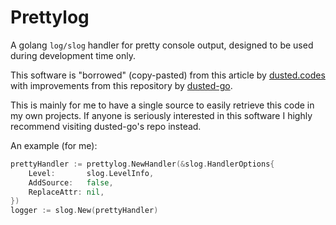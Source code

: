 # Prettylog

A golang `log/slog` handler for pretty console output, designed to be used during development time only.

This software is "borrowed" (copy-pasted) from this article by [dusted.codes](https://dusted.codes/creating-a-pretty-console-logger-using-gos-slog-package) with improvements from this repository by [dusted-go](https://github.com/dusted-go/logging).

This is mainly for me to have a single source to easily retrieve this code in my own projects. If anyone is seriously interested in this software I highly recommend visiting dusted-go's repo instead.

An example (for me): 

```go
prettyHandler := prettylog.NewHandler(&slog.HandlerOptions{
    Level:       slog.LevelInfo,
    AddSource:   false,
    ReplaceAttr: nil,
})
logger := slog.New(prettyHandler)
```
